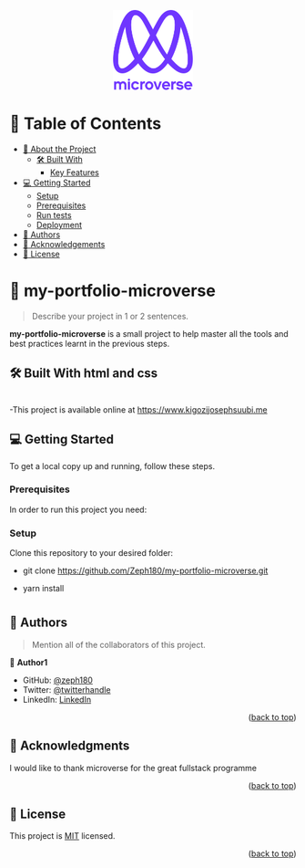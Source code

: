 <a name="readme-top"></a>

<!--
HOW TO USE:
This is an example of how you may give instructions on setting up your project locally.

Modify this file to match your project and remove sections that don't apply.

REQUIRED SECTIONS:
- Table of Contents
- About the Project
  - Built With
  - Live Demo
- Getting Started
- Authors
- Future Features
- Contributing
- Show your support
- Acknowledgements
- License

After you're finished please remove all the comments and instructions!
-->

<div align="center">

  <img src="murple_logo.png" alt="logo" width="140"  height="auto" />
  <br/>

 

</div>

<!-- TABLE OF CONTENTS -->

# 📗 Table of Contents

- [📖 About the Project](#about-project)
  - [🛠 Built With](#built-with)
    - [Key Features](#key-features)
- [💻 Getting Started](#getting-started)
  - [Setup](#setup)
  - [Prerequisites](#prerequisites)
  - [Run tests](#run-tests)
  - [Deployment](#triangular_flag_on_post-deployment)
- [👥 Authors](#authors)
- [🙏 Acknowledgements](#acknowledgements)
- [📝 License](#license)

<!-- PROJECT DESCRIPTION -->

# 📖 my-portfolio-microverse <a name="about-project"></a>

> Describe your project in 1 or 2 sentences.

**my-portfolio-microverse** is a small project to help master all the tools and best practices learnt in the previous steps.

## 🛠 Built With <a name="">html and css</a>
<br>-This project is available online at https://www.kigozijosephsuubi.me

<!-- GETTING STARTED -->

## 💻 Getting Started <a name="getting-started"></a>

>

To get a local copy up and running, follow these steps.

### Prerequisites

In order to run this project you need:
### Setup

Clone this repository to your desired folder:

- git clone https://github.com/Zeph180/my-portfolio-microverse.git

- yarn install
#
<!-- AUTHORS -->

## 👥 Authors <a name="name"></a>

> Mention all of the collaborators of this project.

👤 **Author1**

- GitHub: [@zeph180](https://github.com/zeph180)
- Twitter: [@twitterhandle](https://twitter.com/richards_zeph)
- LinkedIn: [LinkedIn](https://linkedin.com/in/kigozi-joseph-suubi-19073a198)


<p align="right">(<a href="#readme-top">back to top</a>)</p>

<!-- ACKNOWLEDGEMENTS -->

## 🙏 Acknowledgments <a name="acknowledgements"></a>

>

I would like to thank microverse for the great fullstack programme

<p align="right">(<a href="#readme-top">back to top</a>)</p>


## 📝 License <a name="license"></a>

This project is [MIT](https://choosealicense.com/licenses/mit/) licensed.

<p align="right">(<a href="#readme-top">back to top</a>)</p>
